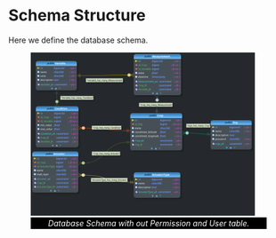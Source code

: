 
# Schema Structure

Here we define the database schema.

<figure>
<img style="width: 95%; margin: auto;" src="./.imgs/maticas_database_before_permissions.svg" alt="Maticas Schema without the User and Permission tables">

<figcaption style="  background-color: black; color: white; font-style: italic; padding: 2px; text-align: center;">Database Schema with out Permission and User table.</figcaption>
</figure>


